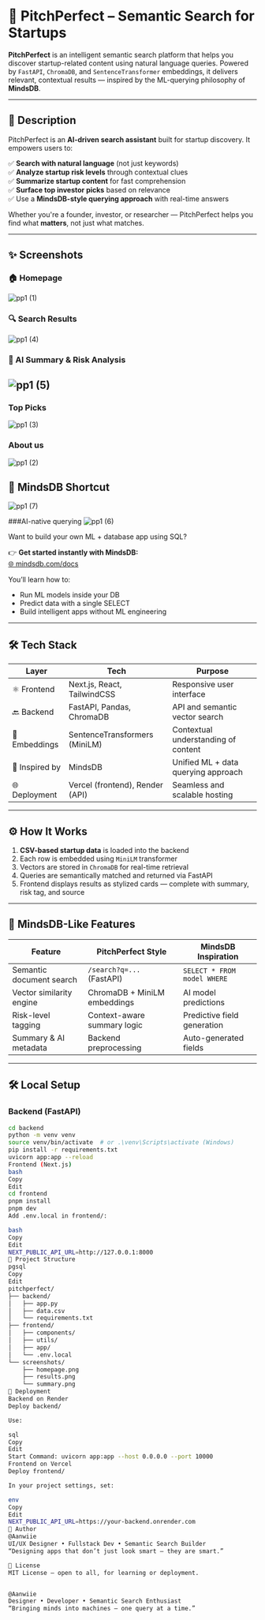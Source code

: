 # 🧠 PitchPerfect – Semantic Search for Startups

**PitchPerfect** is an intelligent semantic search platform that helps you discover startup-related content using natural language queries. Powered by `FastAPI`, `ChromaDB`, and `SentenceTransformer` embeddings, it delivers relevant, contextual results — inspired by the ML-querying philosophy of **MindsDB**.

---

## 📖 Description

PitchPerfect is an **AI-driven search assistant** built for startup discovery. It empowers users to:

✅ **Search with natural language** (not just keywords)  
✅ **Analyze startup risk levels** through contextual clues  
✅ **Summarize startup content** for fast comprehension  
✅ **Surface top investor picks** based on relevance  
✅ Use a **MindsDB-style querying approach** with real-time answers

Whether you're a founder, investor, or researcher — PitchPerfect helps you find what **matters**, not just what matches.

---

## ✨ Screenshots


### 🏠 Homepage
![pp1 (1)](https://github.com/user-attachments/assets/87b6107c-263d-418a-bc7e-beade79e3081)

### 🔍 Search Results
![pp1 (4)](https://github.com/user-attachments/assets/5762ab43-9b38-4b0f-bd2f-4b372c18268d)

### 🧠 AI Summary & Risk Analysis
![pp1 (5)](https://github.com/user-attachments/assets/de237bb2-1a6b-4d6d-aeae-b27b6148f70a)
---
### Top Picks
![pp1 (3)](https://github.com/user-attachments/assets/883872ff-6312-4fda-afac-0a305004d531)


### About us 
![pp1 (2)](https://github.com/user-attachments/assets/11190bd9-878e-45be-a6fb-251a9d5ac51d)

## 🧠 MindsDB Shortcut

![pp1 (7)](https://github.com/user-attachments/assets/244a012e-a2cd-4821-a603-5f9d467e2884) 

###AI-native querying
![pp1 (6)](https://github.com/user-attachments/assets/3fc6ef77-eb05-4df7-aa27-0c3c7a0ffb08)




Want to build your own ML + database app using SQL?

👉 **Get started instantly with MindsDB:**  
[🌐 mindsdb.com/docs](https://mindsdb.com/docs)

You’ll learn how to:
- Run ML models inside your DB
- Predict data with a single SELECT
- Build intelligent apps without ML engineering

---

## 🛠 Tech Stack

| Layer        | Tech                             | Purpose                                |
|--------------|----------------------------------|----------------------------------------|
| ⚛️ Frontend   | Next.js, React, TailwindCSS       | Responsive user interface              |
| 🔙 Backend    | FastAPI, Pandas, ChromaDB         | API and semantic vector search         |
| 🧠 Embeddings | SentenceTransformers (MiniLM)     | Contextual understanding of content    |
| 🚀 Inspired by| MindsDB                           | Unified ML + data querying approach    |
| 🌐 Deployment | Vercel (frontend), Render (API)   | Seamless and scalable hosting          |

---

## ⚙️ How It Works

1. **CSV-based startup data** is loaded into the backend
2. Each row is embedded using `MiniLM` transformer
3. Vectors are stored in `ChromaDB` for real-time retrieval
4. Queries are semantically matched and returned via FastAPI
5. Frontend displays results as stylized cards — complete with summary, risk tag, and source

---

## 🧩 MindsDB-Like Features

| Feature                      | PitchPerfect Style                | MindsDB Inspiration          |
|-----------------------------|-----------------------------------|------------------------------|
| Semantic document search    | `/search?q=...` (FastAPI)         | `SELECT * FROM model WHERE` |
| Vector similarity engine    | ChromaDB + MiniLM embeddings      | AI model predictions         |
| Risk-level tagging          | Context-aware summary logic       | Predictive field generation |
| Summary & AI metadata       | Backend preprocessing             | Auto-generated fields        |

---

## 🛠 Local Setup

### Backend (FastAPI)

```bash
cd backend
python -m venv venv
source venv/bin/activate  # or .\venv\Scripts\activate (Windows)
pip install -r requirements.txt
uvicorn app:app --reload
Frontend (Next.js)
bash
Copy
Edit
cd frontend
pnpm install
pnpm dev
Add .env.local in frontend/:

bash
Copy
Edit
NEXT_PUBLIC_API_URL=http://127.0.0.1:8000
📁 Project Structure
pgsql
Copy
Edit
pitchperfect/
├── backend/
│   ├── app.py
│   ├── data.csv
│   └── requirements.txt
├── frontend/
│   ├── components/
│   ├── utils/
│   ├── app/
│   └── .env.local
└── screenshots/
    ├── homepage.png
    ├── results.png
    └── summary.png
🚀 Deployment
Backend on Render
Deploy backend/

Use:

sql
Copy
Edit
Start Command: uvicorn app:app --host 0.0.0.0 --port 10000
Frontend on Vercel
Deploy frontend/

In your project settings, set:

env
Copy
Edit
NEXT_PUBLIC_API_URL=https://your-backend.onrender.com
👤 Author
@Aanwiie
UI/UX Designer • Fullstack Dev • Semantic Search Builder
“Designing apps that don’t just look smart — they are smart.”

📜 License
MIT License — open to all, for learning or deployment.


@Aanwiie
Designer • Developer • Semantic Search Enthusiast
“Bringing minds into machines — one query at a time.”

